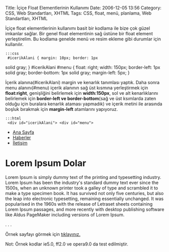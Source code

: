 Title: İçiçe Float Elementlerinin Kullanımı
Date: 2006-12-05 13:56
Category: CSS, Web Standartları, XHTML
Tags: CSS, float, menü, planlama, Web Standartları, XHTML

İçiçe float elementlerinin kullanımı basit bir kodlama ile bize çok
güzel imkanlar sağlar. Bir genel float elementinin sağ üstüne bir float
element yerleştirelim. Bu kodlama genelde menü ve resim ekleme gibi
durumlar için kullanılır. <!--more-->

	:::css
	 #icerikAlani { margin: 10px; border: 1px
solid gray; } #icerikAlani #menu { float: right; width: 150px;
border-left: 1px solid gray; border-bottom: 1px solid gray; margin-left:
5px; } 

İçerik alanına(#icerikAlani) margin ve kenarlık tanımlası yaptık. Daha
sonra menu alanını(#menu) içerik alanının sağ üst kısmına yerleştirmek
için **float:right**, genişliğini belirlemek için **width:150px**, sol
ve alt kenarlıklarını belirlemek için **border-left ve
border-bottom**(sağ ve üst ksımlarda zaten olduğu için buralara kenarlık
ataması yapmadık) ve içerik metini ile arasında boşluk bırakmak için
**margin-left** atamlarını yapıyoruz.

	:::html
	 <div id="icerikAlani"> <div id="menu">
<ul> <li><a href="anasayfa.html">Ana Sayfa </a></li> <li><a
href="haberler.html">Haberler</a></li> <li><a
href="iletisim.html">İletişim</a></li> </ul> </div> <h1>Lorem
Ipsum Dolar </h1> <p>Lorem Ipsum is simply dummy text of the
printing and typesetting industry. Lorem Ipsum has been the industry's
standard dummy text ever since the 1500s, when an unknown printer took a
galley of type and scrambled it to make a type specimen book. It has
survived not only five centuries, but also the leap into electronic
typesetting, remaining essentially unchanged. It was popularised in the
1960s with the release of Letraset sheets containing Lorem Ipsum
passages, and more recently with desktop publishing software like Aldus
PageMaker including versions of Lorem Ipsum.</p> . . . </div>


Örnek sayfayı görmek için [tıklayınız.][]

<div class="ekstrabilgi">
Not: Örnek kodlar ie5.0, ff2.0 ve opera9.0 da test edilmiştir.

</div>
</p>

  [tıklayınız.]: /static/dokumanlar/icice_float_kutular_ornek.html
